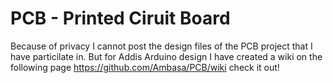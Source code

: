 # PCB - Printed Ciruit Board 
Because of privacy I cannot post the design files of the PCB project that I have particilate in. But for Addis Arduino design I have created a wiki on the following page https://github.com/Ambasa/PCB/wiki check it out! 

